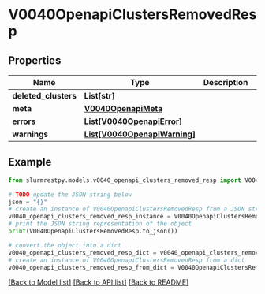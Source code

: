 # V0040OpenapiClustersRemovedResp


## Properties

Name | Type | Description | Notes
------------ | ------------- | ------------- | -------------
**deleted_clusters** | **List[str]** |  |
**meta** | [**V0040OpenapiMeta**](V0040OpenapiMeta.md) |  | [optional]
**errors** | [**List[V0040OpenapiError]**](V0040OpenapiError.md) |  | [optional]
**warnings** | [**List[V0040OpenapiWarning]**](V0040OpenapiWarning.md) |  | [optional]

## Example

```python
from slurmrestpy.models.v0040_openapi_clusters_removed_resp import V0040OpenapiClustersRemovedResp

# TODO update the JSON string below
json = "{}"
# create an instance of V0040OpenapiClustersRemovedResp from a JSON string
v0040_openapi_clusters_removed_resp_instance = V0040OpenapiClustersRemovedResp.from_json(json)
# print the JSON string representation of the object
print(V0040OpenapiClustersRemovedResp.to_json())

# convert the object into a dict
v0040_openapi_clusters_removed_resp_dict = v0040_openapi_clusters_removed_resp_instance.to_dict()
# create an instance of V0040OpenapiClustersRemovedResp from a dict
v0040_openapi_clusters_removed_resp_from_dict = V0040OpenapiClustersRemovedResp.from_dict(v0040_openapi_clusters_removed_resp_dict)
```
[[Back to Model list]](../README.md#documentation-for-models) [[Back to API list]](../README.md#documentation-for-api-endpoints) [[Back to README]](../README.md)


